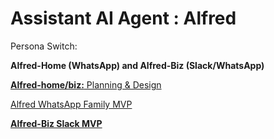 # Assistant AI Agent : Alfred

Persona Switch:

**Alfred-Home (WhatsApp) and Alfred-Biz (Slack/WhatsApp)** 

[**Alfred‑home/biz:** Planning & Design](Alfred%E2%80%91home%20biz%20Planning%20&%20Design%201eab4fd21ff08074a707f54ac5c0363c.md)

[Alfred WhatsApp Family MVP](Alfred%20WhatsApp%20Family%20MVP%201eab4fd21ff080c59493fe1cde490f5b.md)

[**Alfred-Biz Slack MVP**](Alfred-Biz%20Slack%20MVP%201eab4fd21ff080609921f364d96570fa.md)
